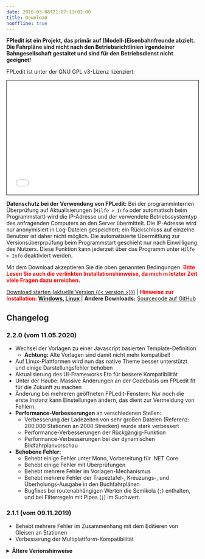 ```yaml
---
date: 2016-03-08T21:07:13+01:00
title: Download
nooffline: true
---
```


**FPledit ist ein Projekt, das primär auf (Modell-)Eisenbahnfreunde abzielt. Die Fahrpläne sind nicht nach den Betriebsrichtlinien irgendeiner Bahngesellschaft gestaltet und sind für den Betriebsdienst nicht geeignet!**

FPLedit ist unter der GNU GPL v3-Lizenz lizenziert:

<iframe src="/files/gplv3.html" style="width:100%; border:1px solid black; height:300px;"></iframe>

**Datenschutz bei der Verwendung von FPLedit:** Bei der programminternen Überprüfung auf Aktualisierungen (`Hilfe > Info` oder automatisch beim Programmstart) wird die IP-Adresse und der verwendete Betriebssystemtyp des anfragenden Computers an den Server übermittelt. Die IP-Adresse wird nur anonymisiert in Log-Dateien gespeichert; ein Rückschluss auf einzelne Benutzer ist daher nicht möglich. Die automatisierte Übermittlung zur Versionsüberprpüfung beim Programmstart geschieht nur nach Einwilligung des Nutzers. Diese Funktion kann jederzeit über das Programm unter `Hilfe > Info` deaktiviert werden.

Mit dem Download akzeptieren Sie die oben genannten Bedingungen. <span style="color:red;font-weight:bold;">Bitte Lesen Sie auch die verlinkten Installationshinweise, da mich in letzter Zeit viele Fragen dazu erreichen.</span>

<a href="/files/fpledit-{{< version >}}.zip" class="downloadbtn"><i class="icon icon-download"></i> Download starten (aktuelle Version {{< version >}})</a>
| <span style="color:red;">**Hinweise zur Installation:</span> [Windows](install-windows/), [Linux](install-linux/)**
| **Andere Downloads:** [Sourcecode auf GitHub](https://github.com/FPLedit/FPLedit/releases)

## Changelog

### 2.2.0 (vom 11.05.2020)

* Wechsel der Vorlagen zu einer Javascript basierten Template-Definition
    * **Achtung:** Alte Vorlagen sind damit nicht mehr kompatibel!
* Auf Linux-Plattformen wird nun das native Theme besser unterstützt und einige Darstellungsfehler behoben
* Aktualisierung des UI-Frameworks Eto für bessere Kompatibilität
* Unter der Haube: Massive Änderungen an der Codebasis um FPLedit fit für die Zukunft zu machen
* Änderung bei mehreren geöffneten FPLedit-Fenstern: Nur noch die erste Instanz kann Einstellungen ändern, das dient zur Vermeidung von Fehlern.
* **Performance-Verbesserungen** an verschiedenen Stellen:
    * Verbesserung der Ladezeiten von sehr großen Dateien (Referenz: 200.000 Stationen an 2000 Strecken) wurde stark verbessert
    * Performance-Verbesserungen der Rückgängig-Funktion
    * Performance-Verbesserungen bei der dynamischen Bildfahrplanvorschau
* **Behobene Fehler:**
    * Behebt einige Fehler unter Mono, Vorbereitung für .NET Core
    * Behebt einige Fehler mit Überprüfungen
    * Behebt mehrere Fehler im Vorlagen-Mechanismus
    * Behebt mehrere Fehler der Trapeztafel-, Kreuzungs-, und Überholungs-Ausgabe in den Buchfahrplänen
    * Bugfixes bei routenabhängigen Werten die Semikola (`;`) enthalten, und bei Filterregeln mit Pipes (`|`) im Suchwert.

### 2.1.1 (vom 09.11.2019)
* Behebt mehrere Fehler im Zusammenhang mit dem Editieren von Gleisen an Stationen
* Verbesserung der Multiplattform-Kompatibilität

<p></p>
<details><summary><strong>Ältere Verionshinweise</strong></summary>

### 2.1.0 (vom 22.09.2019)
* [Zirkuläre Streckennetze](/fahrplaene-bearbeiten/cycles/) sind nun möglich
* Sortieren von Zügen ist nun möglich
* Anlegen von Umläufen über "Folgezüge" ist nun möglich
* Weitere Vereinheitlichung der Bearbeitungsdialoge und Menüs zwischen linearen Fahrplänen und Netzwerkfahrplänen
* Anzeige der Verkehrstage im Buchfahrplan
* Neue dynamische Bildfahrplanvorschau
* Kompatibilität mit jTrainGraph 3.1: Gleisangaben und Rangierfahrten

#### Behobene Fehler:

* Fehlerbehebungen im Zusammenhang mit der Rückgängig-Funktion
* Korrektur eines Fehlers, der falsche Zug-Ids intern vergeben hat
* Mehrere Fehlerbehebungen in Verbindung mit dem Netzwerk-Modus
* **Achtung:** Möglicherweise ist ein manuelles Nacharbeiten der Fahrplandateien nötig, das Programm gibt dann eine entsprechende Meldung beim Start aus.

#### Sonstige Verbesserungen und Anmerkungen:

* Aktivierung der Template-Sandbox unter Linux
* Performance-Verbesserungen in einigen Bearbeitungsdialogen
* Besserer Umgang mit Fehlermeldungen und Programmabstürzen
* **Achtung:** FPLedit ist nicht mehr mit Windows Vista kompatibel!
* Wechsel der **Lizenz zur GNU GPLv3**
* **Bekanntes Problem**: Bei komplexen Fahrplänen dauert das Zeichnen der dynamischen Bildfahrplan-Vorschau unter Windows einige Zeit.

### 2.0.0 (vom 11.11.2018)
* Unterstützung von Streckennetzen (Netzwerk-Fahrplänen), **nicht direkt kompatibel mit jTrainGraph, siehe [Bildfahrpläne](/bildfahrplaene)**!
* Neues Dateiformat für eigene Vorlagen, nur noch ein Texteditor wird zur Erstellung benötigt
* Das Verschieben von Stationen zwischen andere Stationen erzeugt keine fehlerhaften Dateien mehr
* Neuer Bearbeitungsmodus für Streckennetze
* Kopieren von Zügen (mit Verschiebung um bestimmte Zeit)
* Verbesserungen an den Vorlagen
* Bessere Kompatibilität mit Linux durch die Verwendung von Eto als Grafikframework
* Verschiedene andere Fehlerbehebungen und Verbesserungen
* Kompatibilität mit jTrainGraph ab Version 3.03 endgültig wiederhergestellt
* Speichern der manuell eingestellten Fenstergrößen
* **Achtung:** Die Importfunktion für das alte Bfpl-Binärformat wurde entfernt!
* **Achtung:** FPLedit ist nicht mehr mit Windows XP kompatibel!

Die Kompatibilität von Netzwerk-Fahrplänen mit **jTrainGraph** ist nicht so gut wie bei FPLedit 1.5.4: Die Fahrplandateien nutzen zwar noch das gleiche, aber funktional stark erweiterte Dateiformat, welches dadurch von jTrainGraph derzeit nicht gelesen werden kann. Der jTrainGraph-Starter ist natürlich weiterhin vorhanden und erlaubt auch bei dem neuen Format das Erstellen von Bildfahrplänen und das Anpassen der zugehörigen Einstellungen. Das Ändern des Fahrplans in jTrainGraph selbst ist aber (derzeit) nicht mehr möglich.

### 1.5.4 (vom 14.04.2018)
* Diese Version stellt die Kompatibilität mit jTrainGraph 3.0 wieder her.

### 1.5.3 (vom 02.04.2018)
* Diese Version enthält einen Warnhinweis beim Öffnen von mit jTrainGraph 3.0 erstellten Dateien.

### 1.5.2 (vom 29.10.2017)
* Diese Version behebt ein Problem, bei dem keine Erweiterungen geladen wurden.

### 1.5.1 (vom 05.10.2017)
* Diese Version enthält jetzt auch wirklich das Tabellenfahrplan/Kursbuch-Modul.

### 1.5.0 (vom 30.09.2017)
* Neue, vereinheitlichte Dialoge
* Neuer Fahrplantyp: Tabellenfahrpläne mit allen von Buchfahrplaänen und Aushangfahrplänen her gewohnten Features
* **Achtung:** Die Erweiterung `FPLedit.AStandard.dll` wurde in das Hauptprogramm integriert! Die alte Datei kann problemlos gelöscht werden.
* Rückgängig-Funktion (`Bearbeiten > Rückgängig`)
* Weitere kleine Fehlerbehebungen

### 1.4.0 (vom 19.08.2017)
* Neuer Fahrplantyp: Aushangfahrpläne mit allen von Buchfahrplaänen her gewohnten Features
* **Achtung:** Die Erweiterung `FPLedit.BuchfahrplanExport.dll` wurde durch `FPLedit.Buchfahrplan.dll` ersetzt! Die alte Datei kann problemlos gelöscht werden.
* Dateien können vom Dateiexplorer auf das Hauptfenster gezogen werden
* Listen springen beim Bearbeiten nicht mehr hin und her
* Neustart bei Änderung der aktivierten Erweiterungen
* Viele Verbesserungen unter der Haube
* Erstmalige Veröffentlichung des Sourcecodes

### 1.3.2 (vom 02.07.2017)
* Absturz beim Starten von FPLedit behoben

### 1.3.1 (vom 01.07.2017)
* Fehler beim Öffnen von manchen Fahrplandateien behoben
* Neuer Exporter zum Entfernen aller Spuren von FPLedit aus Fahrplandateien

### 1.3.0 (vom 27.06.2017)
* Auswahlmöglichkeit zwischen unterschiedlichen Vorlagen für Buchfahrpläne
* Neues Template für Buchfahrpläne im Zugleitbetrieb: Automatische Erkennung, ob Züge kreuzen oder überholen
* Trapeztafelfunktion: Für den Zugleitbetrieb-Buchfahrplan kann ausgewählt werden, ob ein Zug vor der Trapeztafel hält.
* Wellenanzeige zur Verdeutlichung der Streckenneigung im Buchfahrplan
* Angabe "Zuglaufmeldung durch"
* Kompatibilität des jTrainGraphStarters mit den jTrainGraph-exe-Dateien
* Zusätzliche Tastaturkürzel in den Dialogen
* Kleine Fehlerbehebungen

### 1.2.1 (vom 23.5.2017)
* Fehler beim Löschen der ersten oder letzten Bahnhöfe behoben

### 1.2.0 (vom 22.5.2017)
* Automatische Überprüfung auf neue Programmversionen beim Programmstart
* Buchfahrplan: Schriftart anpassen & mit CSS gestalten
* Geschwindigkeitswechel auf der freien Strecke möglich
* Zuletzt verwendete Dateien merken
* Kommentare der Züge bearbeiten
* Strecke aus anderer Fahrplandatei bzw. Streckendatei laden
* Ermöglichen der Verknüpfung von fpl-Dateien mit FPLedit, so dass diese mit einem Doppelklick geöffnet werden.

### 1.1.1 (vom 28.2.2017)
* Fehlermeldung beim Öffnen, wenn mehr Fahrtzeiten als Stationen angegeben sind. Löst ein evetuell auftretendes Missverständnis.

### 1.1.0 (vom 23.1.2017)
* Neues, mit jTrainGraph (**Version >= 2.02**) vollständig kompatibles Dateiformat
* Entfernen des Bildfahrplan-Moduls, bitte jTrainGraph benutzen!
* Starter für jTrainGraph, dadurch kann jTrainGraph direkt aus dem Programm heraus gestartet werden (jTrainGraph >= 2.02)
* Das alte BFPL-Format kann nur noch über `Datei > Importieren` geöffnet werden, `Öffnen` öffnet nur noch das neue Dateiformat
* Exportieren nur noch über `Datei > Exportieren`, `Speichern (unter)` öffnet nur noch das neue Dateiformat
* Auswahl aus vorhandenen Triebfahrzeugen

### 1.0.3 (vom 11.12.2016)
* Fehler behoben, bei dem Bildfahrpläne im falschen Dateiformat exportiert wurden (jetzt PNG statt BMP)
* Fehler behoben, bei dem die Stationen im Buchfahrplan falsch herum sortiert wurden
* Fehler behoben, bei dem auf der Mono-Plattform nicht alle Züge im Bildfahrplan gezeichnet wurden
* Neuer technischer Unterbau für das Buchfahrplanmodul (optimierter HTML-Code)

### 1.0.2 (vom 4.12.2016)
* Fehler behoben, bei dem manche jTrainGraph-Fahrpläne nicht importiert werden
* Beim Updaten springen in den Bearbeitungsdialogen die Listen nicht mehr so viel

### 1.0.1 (vom 2.12.2016)
* Farben werden jetzt intern hexadezimal gespeichert (#RRGGGBB)
* Verwaltung von Erweiterungen (siehe `Hilfe > Erweiterungen`)
* Neuer Info-Dialog

### 1.0.0 (unveröffentlicht)
* Initiale Version (Editoren, Bildfahrpläne und Buchfahrpläne)
</details>